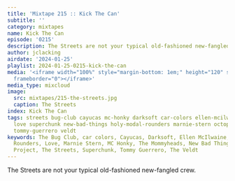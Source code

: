```yaml
---
title: 'Mixtape 215 :: Kick The Can'
subtitle: ''
category: mixtapes
name: Kick The Can
episode: '0215'
description: The Streets are not your typical old-fashioned new-fangled crew.
author: jclacking
airdate: '2024-01-25'
playlist: 2024-01-25-0215-kick-the-can
media: '<iframe width="100%" style="margin-bottom: 1em;" height="120" src="https://www.mixcloud.com/widget/iframe/?feed=%2Flouderthanwar%2Fthe-mixtape-215-kick-the-can-2024-01-25%2F&hide_artwork=1&hide_cover=1&light=1"
  frameborder="0"></iframe>'
media_type: mixcloud
image:
  src: mixtapes/215-the-streets.jpg
  caption: The Streets
index: Kick The Can
tags: streets bug-club cayucas mc-honky darksoft car-colors ellen-mcilwaine mommyheads
  love superchunk new-bad-things holy-modal-rounders marnie-stern octopus-project
  tommy-guerrero veldt
keywords: The Bug Club, car colors, Cayucas, Darksoft, Ellen McIlwaine, The Holy Modal
  Rounders, Love, Marnie Stern, MC Honky, The Mommyheads, New Bad Things, The Octopus
  Project, The Streets, Superchunk, Tommy Guerrero, The Veldt
---
```

The Streets are not your typical old-fashioned new-fangled crew.
